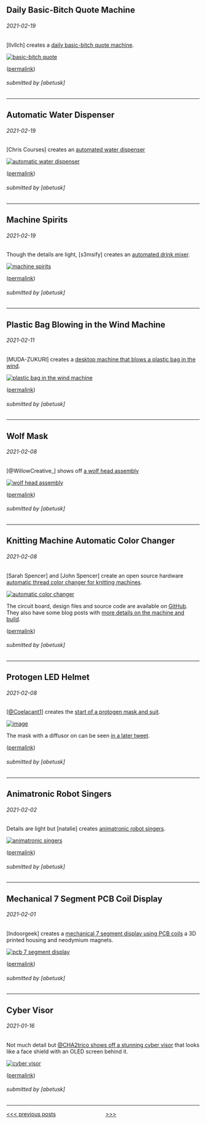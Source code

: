 Daily Basic-Bitch Quote Machine
----

###### 2021-02-19

\[llvllch\] creates a [daily basic-bitch quote machine](https://github.com/llvllch/bbq).

[![basic-bitch quote](img/2021-02-19-basic-bitch-quote.jpg)](https://github.com/llvllch/bbq)


([permalink](https://web.archive.org/web/20210219152813/https://github.com/llvllch/bbq))

###### submitted by \[abetusk\]




---


Automatic Water Dispenser
----

###### 2021-02-19

\[Chris Courses\] creates an [automated water dispenser](https://www.youtube.com/watch?v=S3okv0jYZUc)

[![automatic water dispenser](img/2021-02-19-water-dispenser.gif)](https://www.youtube.com/watch?v=S3okv0jYZUc)


([permalink](https://web.archive.org/web/20210219151745/https://www.youtube.com/watch?v=S3okv0jYZUc))

###### submitted by \[abetusk\]




---


Machine Spirits
----

###### 2021-02-19

Though the details are light, \[s3msify\] creates an [automated drink mixer](https://youtu.be/c1HVvDC-dLs).

[![machine spirits](img/2021-02-19-machine-spirits.gif)](https://youtu.be/c1HVvDC-dLs)


([permalink](https://web.archive.org/web/20210219150042/https://www.youtube.com/watch?v=c1HVvDC-dLs))

###### submitted by \[abetusk\]




---


Plastic Bag Blowing in the Wind Machine
----

###### 2021-02-11

\[MUDA-ZUKURI\] creates a [desktop machine that blows a plastic bag in the wind](https://youtu.be/LakPN8aIe5Q).

[![plastic bag in the wind machine](img/2021-02-11_bagfan.gif)](https://youtu.be/LakPN8aIe5Q)

([permalink](https://web.archive.org/web/20210211110811if_/https://www.youtube.com/watch?v=LakPN8aIe5Q&feature=youtu.be))

###### submitted by \[abetusk\]




---


Wolf Mask
----

###### 2021-02-08

\[@WillowCreative_\] shows off [a wolf head assembly](https://twitter.com/WillowCreative_/status/1358489637749145601)

[![wolf head assembly](img/2021-02-08_wolf.gif)](https://twitter.com/WillowCreative_/status/1358489637749145601)

([permalink](https://web.archive.org/web/20210209043844/https://twitter.com/WillowCreative_/status/1358489637749145601))

###### submitted by \[abetusk\]




---


Knitting Machine Automatic Color Changer
----

###### 2021-02-08

\[Sarah Spencer\] and \[John Spencer\] create an open source hardware [automatic thread color changer for knitting machines](https://twitter.com/HeartOfPluto_/status/1358306901289697282).

[![automatic color changer](img/2021-02-08_heartofpluto.jpg)](https://twitter.com/HeartOfPluto_/status/1358306901289697282)

The circuit board, design files and source code are available on [GitHub](https://github.com/mage0r/AutoChanger).
They also have some blog posts with [more details on the machine and build](http://heartofpluto.co/2017/10/21/building-a-better-colour-changer-part-3-revising-the-design/#more-974).

([permalink](https://web.archive.org/web/20210207064947/https://twitter.com/HeartOfPluto_/status/1358306901289697282))

###### submitted by \[abetusk\]




---


Protogen LED Helmet
----

###### 2021-02-08

\[[@Coelacant1](https://twitter.com/Coelacant1)\] creates the [start of a protogen mask and suit](https://twitter.com/Coelacant1/status/1356490658190667776).

[![image](img/2021-02-08_coelacant1.gif)](https://twitter.com/Coelacant1/status/1356490658190667776)

The mask with a diffusor on can be seen [in a later tweet](https://twitter.com/tsiica/status/1358546371436048387).


([permalink](https://web.archive.org/web/20210208215711/https://twitter.com/Coelacant1/status/1356490658190667776))

###### submitted by \[abetusk\]




---


Animatronic Robot Singers
----

###### 2021-02-02

Details are light but \[natalie\] creates [animatronic robot singers](https://twitter.com/agirisan/status/1356122332641841153).

[![animatronic singers](img/2021-02-02_animatronic-singing.gif)](https://twitter.com/agirisan/status/1356122332641841153)


([permalink](https://web.archive.org/web/20210202191047/https://twitter.com/agirisan/status/1356122332641841153))

###### submitted by \[abetusk\]




---


Mechanical 7 Segment PCB Coil Display 
----

###### 2021-02-01

\[Indoorgeek\] creates a [mechanical 7 segment display using PCB coils](https://www.instructables.com/Mechanical-7-Segment-Display-V2/)
a 3D printed housing and neodymium magnets.

[![pcb 7 segment display](img/2021-02-01_pcbcoil-7seg.gif)](https://www.instructables.com/Mechanical-7-Segment-Display-V2/)

([permalink](https://web.archive.org/web/20210201193208/https://www.instructables.com/Mechanical-7-Segment-Display-V2/))

###### submitted by \[abetusk\]




---


Cyber Visor
----

###### 2021-01-16

Not much detail but [@CHA2trico shows off a stunning cyber visor](https://twitter.com/CHA2trico/status/1350486900205764608)
that looks like a face shield with an OLED screen behind it.

[![cyber visor](img/2021-01-16_cyber-mask.gif)](https://twitter.com/CHA2trico/status/1350486900205764608)


([permalink](https://web.archive.org/web/20210116184033/https://twitter.com/CHA2trico/status/1350486900205764608))

###### submitted by \[abetusk\]




---





[<<< previous posts](5.html) &nbsp; &nbsp; &nbsp; &nbsp; &nbsp; &nbsp; &nbsp; &nbsp; &nbsp; &nbsp; &nbsp; &nbsp; &nbsp; &nbsp; &nbsp; &nbsp; [>>>](3.html)



